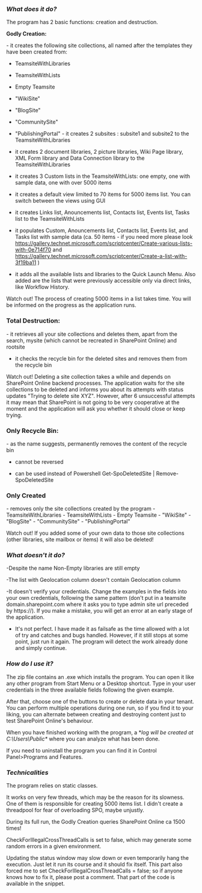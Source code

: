 ### *What does it do?*

The program has 2 basic functions: creation and destruction. 

**Godly Creation:**

<blockqoute>- it creates the following site collections, all named after the templates they have been created from:</blockqoute> 

- TeamsiteWithLibraries
- TeamsiteWithLists
- Empty Teamsite
- "WikiSite"
- "BlogSite"
- "CommunitySite"
- "PublishingPortal"
<blockqoute>- it creates 2 subsites : subsite1 and subsite2 to the TeamsiteWithLibraries

- it creates  2 document libraries, 2 picture libraries, Wiki Page library, XML Form library and Data Connection library to the TeamsiteWithLibraries

- it creates 3 Custom lists in the TeamsiteWithLists: one empty, one with sample data, one with over 5000 items

- it creates a default view limited to 70 items for 5000 items list. You can switch between the views using GUI

- it creates Links list, Anouncements list, Contacts list, Events list, Tasks list  to the TeamsiteWithLists

- it populates Custom, Anouncements list, Contacts list, Events list, and Tasks list with sample data (ca. 50 items - if you need more please look https://gallery.technet.microsoft.com/scriptcenter/Create-various-lists-with-0e714f70 and https://gallery.technet.microsoft.com/scriptcenter/Create-a-list-with-3f19ba11 )

- it adds all the available lists and libraries to the Quick Launch Menu. Also added are the lists that were previously accessible only via direct links, like Workflow History.</blockqoute>

Watch out!  The process of creating 5000 items in a list takes time. You will be informed on the progress as the application runs. 

### Total Destruction:
<blockqoute>
- it retrieves all your site collections and deletes them, apart from the search, mysite (which cannot be recreated in SharePoint Online) and rootsite

- it checks the recycle bin for the deleted sites and removes them from the recycle bin 
</blockqoute>

Watch out! Deleting a site collection takes a while and depends on SharePoint Online backend processes. The application waits for the site collections to be deleted and informs you about its attempts with status updates "Trying to delete site XYZ". However, after 6 unsuccessful attempts it may mean that SharePoint is not going to be very cooperative at the moment and the application will ask you whether it should close or keep trying.

### Only Recycle Bin:
<blockqoute>
- as the name suggests, permanently removes the content of the recycle bin

- cannot be reversed 

- can be used instead of Powershell Get-SpoDeletedSite | Remove-SpoDeletedSite
</blockqoute>

### Only Created
</blockqoute>
- removes only the site collections created by the program 
</blockqoute>
- TeamsiteWithLibraries
- TeamsiteWithLists
- Empty Teamsite
- "WikiSite"
- "BlogSite"
- "CommunitySite"
- "PublishingPortal"

Watch out! If you added some of your own data to those site collections (other libraries, site mailbox or items) it will also be deleted!

### *What doesn't it do?*
<blockqoute>
-Despite the name Non-Empty libraries are still empty

-The list with Geolocation column doesn't contain Geolocation column

-It doesn't verify your credentials. Change the examples in the fields into your own credentials, following the same pattern (don't put in a teamsite domain.sharepoint.com where it asks you to type admin site url preceded by https://). If you make a mistake, you will get an error at an early stage of the application.

- It's not perfect. I have made it as failsafe as the time allowed with a lot of try and catches and bugs handled. However, if it still stops at some point, just run it again. The program will detect the work already done and simply continue. 
</blockqoute>

### *How do I use it?*

The zip file contains an .exe which installs the program. You can open it like any other program from Start Menu or a Desktop shortcut. Type in your user credentials in the three available fields following the given example.

After that, choose one of the buttons to create or delete data in your tenant. You can perform multiple operations during one run, so if you find it to your liking, you can alternate between creating and destroying content just to test SharePoint Online's behaviour.

When you have finished working with the program, a **log will be created at C:\Users\Public\**  where you can analyze what has been done. 

If you need to uninstall the program you can find it in Control Panel>Programs and Features.

### *Technicalities*

The program relies on static classes.

It works on very few threads, which may be the reason for its slowness. One of them is responsible for creating 5000 items list. I didn't create a threadpool for fear of overloading SPO, maybe unjustly. 

During its full run, the Godly Creation queries SharePoint Online ca 1500 times!

CheckForIllegalCrossThreadCalls is set to false, which may generate some random errors in a given environment. 

Updating the status window may slow down or even temporarily hang the execution. Just let it run its course and it should fix itself. This part also forced me to set CheckForIllegalCrossThreadCalls = false; so if anyone knows how to fix it, please post a comment. That part of the code is available in the snippet. 

